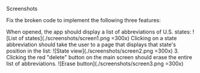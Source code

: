 Screenshots

Fix the broken code to implement the following three features:

When opened, the app should display a list of abbreviations of U.S. states:
![List of states](./screenshots/screen1.png =300x)
Clicking on a state abbreviation should take the user to a page that displays that state's position in the list:
![State view](./screenshots/screen2.png =300x)
3. Clicking the red "delete" button on the main screen should erase the entire list of abbreviations.
![Erase button](./screenshots/screen3.png =300x)
